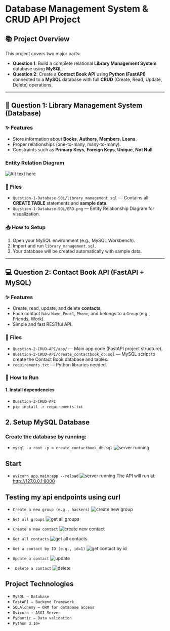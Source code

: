 # Database Management System & CRUD API Project

## 📚 Project Overview

This project covers two major parts:

- **Question 1**: Build a complete relational **Library Management System** database using **MySQL**.
- **Question 2**: Create a **Contact Book API** using **Python (FastAPI)** connected to a **MySQL** database with full **CRUD** (Create, Read, Update, Delete) operations.

---

## 🧠 Question 1: Library Management System (Database)

### ✨ Features

- Store information about **Books**, **Authors**, **Members**, **Loans**.
- Proper relationships (one-to-many, many-to-many).
- Constraints such as **Primary Keys**, **Foreign Keys**, **Unique**, **Not Null**.

### Entity Relation Diagram
![Alt text here](Question-1-Database-SQL/erd.png)

### 📂 Files

- `Question-1-Database-SQL/library_management.sql` — Contains all **CREATE TABLE** statements and **sample data**.
- `Question-1-Database-SQL/ERD.png` — Entity Relationship Diagram for visualization.

### 📥 How to Setup

1. Open your MySQL environment (e.g., MySQL Workbench).
2. Import and run `library_management.sql`.
3. Your database will be created automatically with sample data.

---

## 💻 Question 2: Contact Book API (FastAPI + MySQL)

### ✨ Features

- Create, read, update, and delete **contacts**.
- Each contact has: `Name`, `Email`, `Phone`, and belongs to a `Group` (e.g., Friends, Work).
- Simple and fast RESTful API.

### 📂 Files

- `Question-2-CRUD-API/app/` — Main app code (FastAPI project structure).
- `Question-2-CRUD-API/create_contactbook_db.sql` — MySQL script to create the Contact Book database and tables.
- `requirements.txt` — Python libraries needed.

### 🚀 How to Run

#### 1. Install dependencies

- `Question-2-CRUD-API`
- `pip install -r requirements.txt`

## 2. Setup MySQL Database

### Create the database by running:

 - `mysql -u root -p < create_contactbook_db.sql`
![server running](Question-2-CRUD-API/screenshots/database.png)
## Start
 - `uvicorn app.main:app --reload`
 ![server running](Question-2-CRUD-API/screenshots/server_started.png)
 The API will run at: http://127.0.0.1:8000


## Testing my api endpoints using curl
- `Create a new group (e.g., hackers)`
 ![create new group](Question-2-CRUD-API/screenshots/create_group.png)
 
- `Get all groups`
![get all groups](Question-2-CRUD-API/screenshots/get_all_groups.png)

- `Create a new contact`
![create new contact](Question-2-CRUD-API/screenshots/create_new_contact.png)

- `Get all contacts`
![get all contacts](Question-2-CRUD-API/screenshots/get_all_contacts.png)

- `Get a contact by ID (e.g., id=1)`
![get contact by id](Question-2-CRUD-API/screenshots/get_contact_by_id.png)

- `Update a contact`
![update](Question-2-CRUD-API/screenshots/update_contact.png)

- ` Delete a contact`
![delete](Question-2-CRUD-API/screenshots/delete.png)

## Project Technologies
- `MySQL — Database`
- `FastAPI — Backend Framework`
- `SQLAlchemy — ORM for database access`
- `Uvicorn — ASGI Server`
- `Pydantic — Data validation`
- `Python 3.10+`
